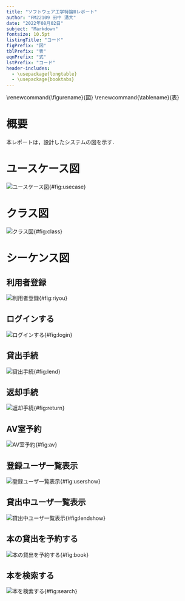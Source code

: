 ```yaml
---
title: "ソフトウェア工学特論Ⅲレポート"
author: "FM22109 田中 湧大"
date: "2022年08月02日"
subject: "Markdown"
fontsize: 10.5pt
listingTitle: "コード"
figPrefix: "図"
tblPrefix: "表"
eqnPrefix: "式"
lstPrefix: "コード"
header-includes:
  - \usepackage{longtable}
  - \usepackage{booktabs}
---
```


\renewcommand{\figurename}{図}
\renewcommand{\tablename}{表}

# 概要

本レポートは，設計したシステムの図を示す．

# ユースケース図

![ユースケース図](out/usecase/図書貸出システム_ユースケース図.png){#fig:usecase}

# クラス図

![クラス図](out/class/図書貸出システム_クラス図.png){#fig:class}

# シーケンス図

## 利用者登録

![利用者登録](out/sequence/利用者登録.png){#fig:riyou}

## ログインする

![ログインする](out/sequence/ログインする.png){#fig:login}

## 貸出手続

![貸出手続](out/sequence/貸出手続.png){#fig:lend}

## 返却手続

![返却手続](out/sequence/返却手続.png){#fig:return}

## AV室予約

![AV室予約](out/sequence/AV室予約.png){#fig:av}

## 登録ユーザ一覧表示

![登録ユーザ一覧表示](out/sequence/登録ユーザ一覧表示.png){#fig:usershow}

## 貸出中ユーザ一覧表示

![貸出中ユーザ一覧表示](out/sequence/貸出中ユーザ一覧表示.png){#fig:lendshow}

## 本の貸出を予約する

![本の貸出を予約する](out/sequence/本の貸出を予約する.png){#fig:book}

## 本を検索する

![本を検索する](out/sequence/本を検索する.png){#fig:search}
